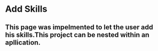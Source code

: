 # Add Skills

## This page was impelmented to let the user add his skills.This project can be nested within an apllication.


